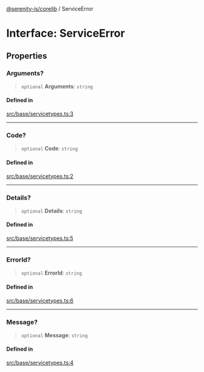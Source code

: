 [@serenity-is/corelib](../README.md) / ServiceError

# Interface: ServiceError

## Properties

### Arguments?

> `optional` **Arguments**: `string`

#### Defined in

[src/base/servicetypes.ts:3](https://github.com/serenity-is/serenity/blob/master/packages/corelib/src/base/servicetypes.ts#L3)

***

### Code?

> `optional` **Code**: `string`

#### Defined in

[src/base/servicetypes.ts:2](https://github.com/serenity-is/serenity/blob/master/packages/corelib/src/base/servicetypes.ts#L2)

***

### Details?

> `optional` **Details**: `string`

#### Defined in

[src/base/servicetypes.ts:5](https://github.com/serenity-is/serenity/blob/master/packages/corelib/src/base/servicetypes.ts#L5)

***

### ErrorId?

> `optional` **ErrorId**: `string`

#### Defined in

[src/base/servicetypes.ts:6](https://github.com/serenity-is/serenity/blob/master/packages/corelib/src/base/servicetypes.ts#L6)

***

### Message?

> `optional` **Message**: `string`

#### Defined in

[src/base/servicetypes.ts:4](https://github.com/serenity-is/serenity/blob/master/packages/corelib/src/base/servicetypes.ts#L4)
